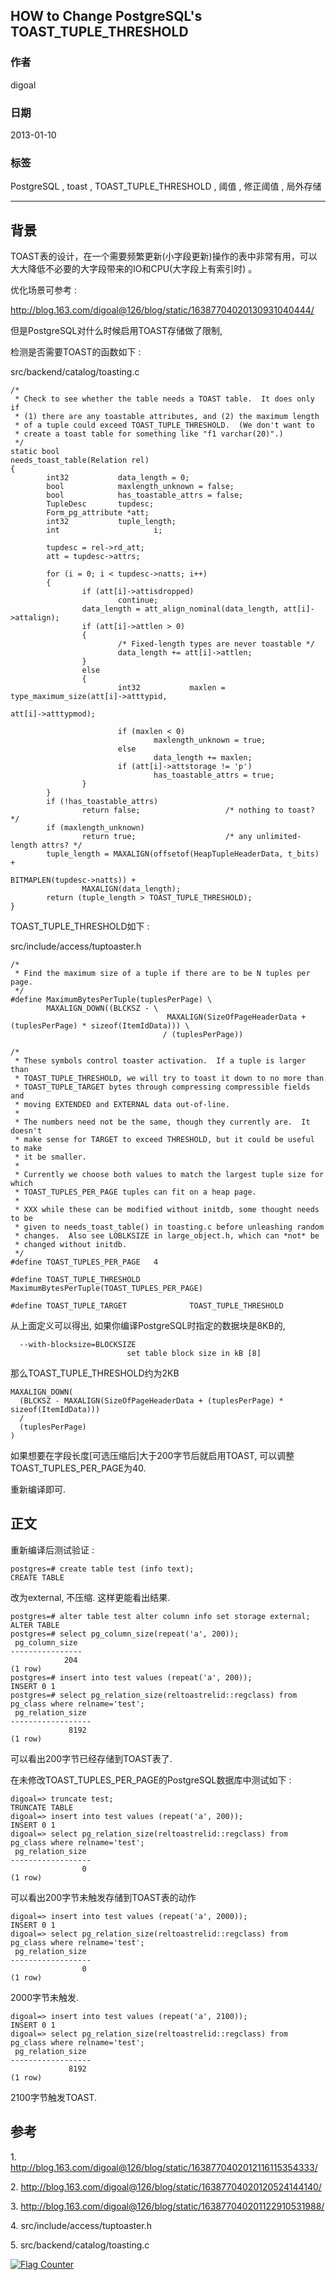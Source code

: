 ## HOW to Change PostgreSQL's TOAST_TUPLE_THRESHOLD   
                         
### 作者                         
digoal                          
                            
### 日期                          
2013-01-10                                                  
                          
### 标签                                                                                                                                          
PostgreSQL , toast , TOAST_TUPLE_THRESHOLD , 阈值 , 修正阈值 , 局外存储      
                        
----                          
                        
## 背景             
TOAST表的设计，在一个需要频繁更新(小字段更新)操作的表中非常有用，可以大大降低不必要的大字段带来的IO和CPU(大字段上有索引时) 。  
  
优化场景可参考 :   
  
http://blog.163.com/digoal@126/blog/static/16387704020130931040444/  
  
但是PostgreSQL对什么时候启用TOAST存储做了限制,   
  
检测是否需要TOAST的函数如下 :   
  
src/backend/catalog/toasting.c  
  
```  
/*  
 * Check to see whether the table needs a TOAST table.  It does only if  
 * (1) there are any toastable attributes, and (2) the maximum length  
 * of a tuple could exceed TOAST_TUPLE_THRESHOLD.  (We don't want to  
 * create a toast table for something like "f1 varchar(20)".)  
 */  
static bool  
needs_toast_table(Relation rel)  
{  
        int32           data_length = 0;  
        bool            maxlength_unknown = false;  
        bool            has_toastable_attrs = false;  
        TupleDesc       tupdesc;  
        Form_pg_attribute *att;  
        int32           tuple_length;  
        int                     i;  
  
        tupdesc = rel->rd_att;  
        att = tupdesc->attrs;  
  
        for (i = 0; i < tupdesc->natts; i++)  
        {  
                if (att[i]->attisdropped)  
                        continue;  
                data_length = att_align_nominal(data_length, att[i]->attalign);  
                if (att[i]->attlen > 0)  
                {  
                        /* Fixed-length types are never toastable */  
                        data_length += att[i]->attlen;  
                }  
                else  
                {  
                        int32           maxlen = type_maximum_size(att[i]->atttypid,  
                                                                                                   att[i]->atttypmod);  
  
                        if (maxlen < 0)  
                                maxlength_unknown = true;  
                        else  
                                data_length += maxlen;  
                        if (att[i]->attstorage != 'p')  
                                has_toastable_attrs = true;  
                }  
        }  
        if (!has_toastable_attrs)  
                return false;                   /* nothing to toast? */  
        if (maxlength_unknown)  
                return true;                    /* any unlimited-length attrs? */  
        tuple_length = MAXALIGN(offsetof(HeapTupleHeaderData, t_bits) +  
                                                        BITMAPLEN(tupdesc->natts)) +  
                MAXALIGN(data_length);  
        return (tuple_length > TOAST_TUPLE_THRESHOLD);  
}  
```  
  
TOAST_TUPLE_THRESHOLD如下 :   
  
src/include/access/tuptoaster.h  
  
```  
/*  
 * Find the maximum size of a tuple if there are to be N tuples per page.  
 */  
#define MaximumBytesPerTuple(tuplesPerPage) \  
        MAXALIGN_DOWN((BLCKSZ - \  
                                   MAXALIGN(SizeOfPageHeaderData + (tuplesPerPage) * sizeof(ItemIdData))) \  
                                  / (tuplesPerPage))  
  
/*  
 * These symbols control toaster activation.  If a tuple is larger than  
 * TOAST_TUPLE_THRESHOLD, we will try to toast it down to no more than  
 * TOAST_TUPLE_TARGET bytes through compressing compressible fields and  
 * moving EXTENDED and EXTERNAL data out-of-line.  
 *  
 * The numbers need not be the same, though they currently are.  It doesn't  
 * make sense for TARGET to exceed THRESHOLD, but it could be useful to make  
 * it be smaller.  
 *  
 * Currently we choose both values to match the largest tuple size for which  
 * TOAST_TUPLES_PER_PAGE tuples can fit on a heap page.  
 *  
 * XXX while these can be modified without initdb, some thought needs to be  
 * given to needs_toast_table() in toasting.c before unleashing random  
 * changes.  Also see LOBLKSIZE in large_object.h, which can *not* be  
 * changed without initdb.  
 */  
#define TOAST_TUPLES_PER_PAGE   4  
  
#define TOAST_TUPLE_THRESHOLD   MaximumBytesPerTuple(TOAST_TUPLES_PER_PAGE)  
  
#define TOAST_TUPLE_TARGET              TOAST_TUPLE_THRESHOLD  
```  
  
从上面定义可以得出, 如果你编译PostgreSQL时指定的数据块是8KB的,   
  
```  
  --with-blocksize=BLOCKSIZE  
                          set table block size in kB [8]  
```  
  
那么TOAST_TUPLE_THRESHOLD约为2KB  
  
```  
MAXALIGN_DOWN(  
  (BLCKSZ - MAXALIGN(SizeOfPageHeaderData + (tuplesPerPage) * sizeof(ItemIdData)))   
  /   
  (tuplesPerPage)  
)  
```  
  
如果想要在字段长度[可选压缩后]大于200字节后就启用TOAST, 可以调整TOAST_TUPLES_PER_PAGE为40.   
  
重新编译即可.  
  
## 正文  
重新编译后测试验证 :   
  
```  
postgres=# create table test (info text);  
CREATE TABLE  
```  
  
改为external, 不压缩. 这样更能看出结果.  
  
```  
postgres=# alter table test alter column info set storage external;  
ALTER TABLE  
postgres=# select pg_column_size(repeat('a', 200));  
 pg_column_size   
----------------  
            204  
(1 row)  
postgres=# insert into test values (repeat('a', 200));  
INSERT 0 1  
postgres=# select pg_relation_size(reltoastrelid::regclass) from pg_class where relname='test';  
 pg_relation_size   
------------------  
             8192  
(1 row)  
```  
  
可以看出200字节已经存储到TOAST表了.  
  
在未修改TOAST_TUPLES_PER_PAGE的PostgreSQL数据库中测试如下 :   
  
```  
digoal=> truncate test;  
TRUNCATE TABLE  
digoal=> insert into test values (repeat('a', 200));  
INSERT 0 1  
digoal=> select pg_relation_size(reltoastrelid::regclass) from pg_class where relname='test';  
 pg_relation_size   
------------------  
                0  
(1 row)  
```  
  
可以看出200字节未触发存储到TOAST表的动作  
  
```  
digoal=> insert into test values (repeat('a', 2000));  
INSERT 0 1  
digoal=> select pg_relation_size(reltoastrelid::regclass) from pg_class where relname='test';  
 pg_relation_size   
------------------  
                0  
(1 row)  
```  
  
2000字节未触发.  
  
```  
digoal=> insert into test values (repeat('a', 2100));  
INSERT 0 1  
digoal=> select pg_relation_size(reltoastrelid::regclass) from pg_class where relname='test';  
 pg_relation_size   
------------------  
             8192  
(1 row)  
```  
  
2100字节触发TOAST.  
  
## 参考  
1\. http://blog.163.com/digoal@126/blog/static/1638770402012116115354333/  
  
2\. http://blog.163.com/digoal@126/blog/static/16387704020120524144140/  
  
3\. http://blog.163.com/digoal@126/blog/static/163877040201122910531988/  
  
4\. src/include/access/tuptoaster.h  
  
5\. src/backend/catalog/toasting.c  
      
                                                                                      
                                           
  
<a rel="nofollow" href="http://info.flagcounter.com/h9V1"  ><img src="http://s03.flagcounter.com/count/h9V1/bg_FFFFFF/txt_000000/border_CCCCCC/columns_2/maxflags_12/viewers_0/labels_0/pageviews_0/flags_0/"  alt="Flag Counter"  border="0"  ></a>  
  
